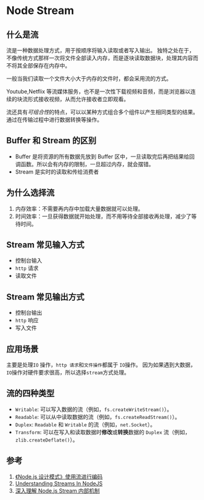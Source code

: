 # Node Stream

## 什么是流

流是一种数据处理方式，用于按顺序将输入读取或者写入输出。
独特之处在于，不像传统方式那样一次将文件全部读入内存，而是逐块读取数据块，处理其内容而不将其全部保存在内存中。

一般当我们读取一个文件大小大于内存的文件时，都会采用流的方式。

Youtube,Netflix 等流媒体服务，也不是一次性下载视频和音频，而是浏览器以连续的块流形式接收视频，从而允许接收者立即观看。

流还具有*可组合性*的特点，可以以某种方式组合多个组件以产生相同类型的结果。通过在传输过程中进行数据转换等操作。

## Buffer 和 Stream 的区别

- Buffer 是将资源的所有数据先放到 Buffer 区中，一旦读取完后再把结果给回调函数。所以会有内存的限制，一旦超过内存，就会摆错。
- Stream 是实时的读取和传给消费者

## 为什么选择流

1. 内存效率：不需要再内存中加载大量数据就可以处理。
2. 时间效率：一旦获得数据就开始处理，而不用等待全部接收再处理，减少了等待时间。

## Stream 常见输入方式

- 控制台输入
- `http` 请求
- 读取文件

## Stream 常见输出方式

- 控制台输出
- `http` 响应
- 写入文件

## 应用场景

主要是处理`IO` 操作，`http 请求`和`文件操作`都属于 `IO`操作。
因为如果遇到大数据，`IO`操作对硬件要求很高，所以选择`stream`方式处理。

## 流的四种类型

- `Writable`: 可以写入数据的流（例如，`fs.createWriteStream()`）。
- `Readable`: 可以从中读取数据的流（例如，`fs.createReadStream()`）。
- `Duplex`: `Readable` 和 `Writable` 的流（例如，`net.Socket`）。
- `Transform`: 可以在写入和读取数据时**修改**或**转换**数据的 `Duplex` 流（例如，`zlib.createDeflate()`）。


## 参考

1. [《Node.js 设计模式》使用流进行编码](https://juejin.cn/post/6844903543678189576)
2. [Understanding Streams In NodeJS](https://medium.com/bb-tutorials-and-thoughts/understanding-streams-in-nodejs-43736e7acb4b)
3. [深入理解 Node.js Stream 内部机制](https://fed.taobao.org/blog/taofed/do71ct/nodejs-stream/)
